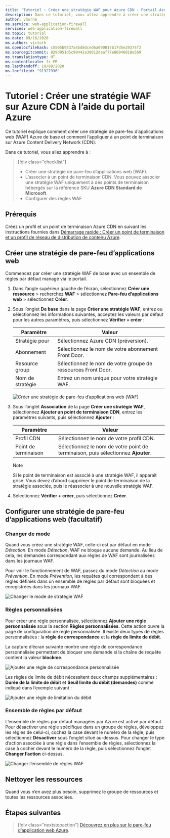 ```yaml
---
title: 'Tutoriel : Créer une stratégie WAF pour Azure CDN - Portail Azure'
description: Dans ce tutoriel, vous allez apprendre à créer une stratégie de pare-feu d’applications web (WAF) sur Azure CDN à l’aide du portail Azure.
author: vhorne
ms.service: web-application-firewall
services: web-application-firewall
ms.topic: tutorial
ms.date: 09/16/2020
ms.author: victorh
ms.openlocfilehash: c5505b9437a4bd8dced6a090817b17d5e29374f2
ms.sourcegitcommit: 829d951d5c90442a38012daaf77e86046018e5b9
ms.translationtype: HT
ms.contentlocale: fr-FR
ms.lasthandoff: 10/09/2020
ms.locfileid: "91327936"
---
```

# <a name="tutorial-create-a-waf-policy-on-azure-cdn-using-the-azure-portal"></a>Tutoriel : Créer une stratégie WAF sur Azure CDN à l’aide du portail Azure

Ce tutoriel explique comment créer une stratégie de pare-feu d’applications web (WAF) Azure de base et comment l’appliquer à un point de terminaison sur Azure Content Delivery Network (CDN).

Dans ce tutoriel, vous allez apprendre à :

> [!div class="checklist"]
> * Créer une stratégie de pare-feu d’applications web (WAF).
> * L’associer à un point de terminaison CDN. Vous pouvez associer une stratégie WAF uniquement à des points de terminaison hébergés sur la référence SKU **Azure CDN Standard de Microsoft**.
> * Configurer des règles WAF

## <a name="prerequisites"></a>Prérequis

Créez un profil et un point de terminaison Azure CDN en suivant les instructions fournies dans [Démarrage rapide : Créer un point de terminaison et un profil de réseau de distribution de contenu Azure](../../cdn/cdn-create-new-endpoint.md). 

## <a name="create-a-web-application-firewall-policy"></a>Créer une stratégie de pare-feu d’applications web

Commencez par créer une stratégie WAF de base avec un ensemble de règles par défaut managé via le portail.

1. Dans l’angle supérieur gauche de l’écran, sélectionnez **Créer une ressource** > recherchez **WAF** > sélectionnez **Pare-feu d’applications web** > sélectionnez **Créer**.
2. Sous l’onglet **De base** dans la page **Créer une stratégie WAF**, entrez ou sélectionnez les informations suivantes, acceptez les valeurs par défaut pour les autres paramètres, puis sélectionnez **Vérifier + créer** :

    | Paramètre                 | Valeur                                              |
    | ---                     | ---                                                |
    | Stratégie pour            |Sélectionnez Azure CDN (préversion).|
    | Abonnement            |Sélectionnez le nom de votre abonnement Front Door.|
    | Resource group          |Sélectionnez le nom de votre groupe de ressources Front Door.|
    | Nom de stratégie             |Entrez un nom unique pour votre stratégie WAF.|

   ![Créer une stratégie de pare-feu d’applications web (WAF)](../media/waf-cdn-create-portal/basic.png)

3. Sous l’onglet **Association** de la page **Créer une stratégie WAF**, sélectionnez **Ajouter un point de terminaison CDN**, entrez les paramètres suivants, puis sélectionnez **Ajouter** :

    | Paramètre                 | Valeur                                              |
    | ---                     | ---                                                |
    | Profil CDN              | Sélectionnez le nom de votre profil CDN.|
    | Point de terminaison           | Sélectionnez le nom de votre point de terminaison, puis sélectionnez **Ajouter**.|
    
    > [!NOTE]
    > Si le point de terminaison est associé à une stratégie WAF, il apparaît grisé. Vous devez d’abord supprimer le point de terminaison de la stratégie associée, puis le réassocier à une nouvelle stratégie WAF.
1. Sélectionnez **Vérifier + créer**, puis sélectionnez **Créer**.

## <a name="configure-web-application-firewall-policy-optional"></a>Configurer une stratégie de pare-feu d’applications web (facultatif)

### <a name="change-mode"></a>Changer de mode

Quand vous créez une stratégie WAF, celle-ci est par défaut en mode *Détection*. En mode *Détection*, WAF ne bloque aucune demande. Au lieu de cela, les demandes correspondant aux règles de WAF sont journalisées dans les journaux WAF.

Pour voir le fonctionnement de WAF, passez du mode *Détection* au mode *Prévention*. En mode *Prévention*, les requêtes qui correspondent à des règles définies dans un ensemble de règles par défaut sont bloquées et enregistrées dans les journaux WAF.

 ![Changer le mode de stratégie WAF](../media/waf-cdn-create-portal/policy.png)

### <a name="custom-rules"></a>Règles personnalisées

Pour créer une règle personnalisée, sélectionnez **Ajouter une règle personnalisée** sous la section **Règles personnalisées**. Cette action ouvre la page de configuration de règle personnalisée. Il existe deux types de règles personnalisées : la **règle de correspondance** et la **règle de limite de débit**.

La capture d’écran suivante montre une règle de correspondance personnalisée permettant de bloquer une demande si la chaîne de requête contient la valeur **blockme**.

![Ajouter une règle de correspondance personnalisée](../media/waf-cdn-create-portal/custommatch.png)

Les règles de limite de débit nécessitent deux champs supplémentaires : **Durée de la limite de débit** et **Seuil limite du débit (demandes)** comme indiqué dans l’exemple suivant :

![Ajouter une règle de limitation du débit](../media/waf-cdn-create-portal/customrate.png)

### <a name="default-rule-set-drs"></a>Ensemble de règles par défaut

L’ensemble de règles par défaut managées par Azure est activé par défaut. Pour désactiver une règle spécifique dans un groupe de règles, développez les règles de celui-ci, cochez la case devant le numéro de la règle, puis sélectionnez **Désactiver** sous l’onglet situé au-dessus. Pour changer le type d’action associée à une règle dans l’ensemble de règles, sélectionnez la case à cocher devant le numéro de la règle, puis sélectionnez l’onglet **Changer l’action** ci-dessus.

 ![Changer l’ensemble de règles WAF](../media/waf-cdn-create-portal/managed2.png)

## <a name="clean-up-resources"></a>Nettoyer les ressources

Quand vous n’en avez plus besoin, supprimez le groupe de ressources et toutes les ressources associées.


## <a name="next-steps"></a>Étapes suivantes

> [!div class="nextstepaction"]
> [Découvrez en plus sur le pare-feu d’application web Azure](../overview.md).
